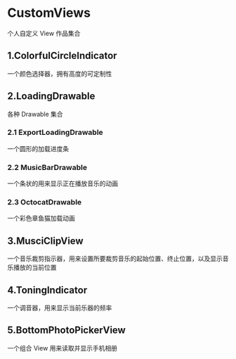 # CustomViews
个人自定义 View 作品集合
## 1.ColorfulCircleIndicator
一个颜色选择器，拥有高度的可定制性
## 2.LoadingDrawable
各种 Drawable 集合
### 2.1 ExportLoadingDrawable
一个圆形的加载进度条
### 2.2 MusicBarDrawable
一个条状的用来显示正在播放音乐的动画
### 2.3 OctocatDrawable
一个彩色章鱼猫加载动画
## 3.MusciClipView
一个音乐裁剪指示器，用来设置所要裁剪音乐的起始位置、终止位置，以及显示音乐播放的当前位置
## 4.ToningIndicator
一个调音器，用来显示当前乐器的频率
## 5.BottomPhotoPickerView
一个组合 View 用来读取并显示手机相册
